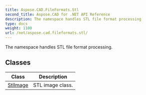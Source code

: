 ```yaml
---
title: Aspose.CAD.FileFormats.Stl
second_title: Aspose.CAD for .NET API Reference
description: The namespace handles STL file format processing
type: docs
weight: 1100
url: /net/aspose.cad.fileformats.stl/
---
```

The namespace handles STL file format processing.

## Classes

| Class | Description |
| --- | --- |
| [StlImage](./stlimage/) | STL image class. |


